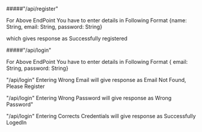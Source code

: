 #####"/api/register"

For Above EndPoint You have to enter details in Following Format
{name: String,
  email: String,
  password: String}

which gives response as Successfully registered






#####"/api/login"

 For Above EndPoint You have to enter details in Following Format
{
  email: String,
  password: String}

"/api/login" Entering Wrong Email will give response as Email Not Found, Please Register

"/api/login" Entering Wrong Password will give response as Wrong Password"

"/api/login" Entering Corrects Credentials will give response as Successfully LogedIn